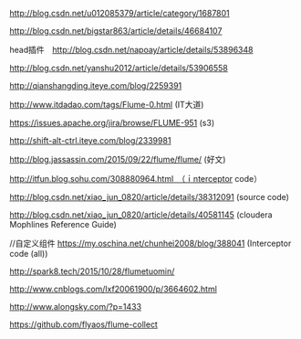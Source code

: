 http://blog.csdn.net/u012085379/article/category/1687801

http://blog.csdn.net/bigstar863/article/details/46684107


head插件　http://blog.csdn.net/napoay/article/details/53896348



http://blog.csdn.net/yanshu2012/article/details/53906558

http://qianshangding.iteye.com/blog/2259391

http://www.itdadao.com/tags/Flume-0.html (IT大道)


https://issues.apache.org/jira/browse/FLUME-951 (s3)

http://shift-alt-ctrl.iteye.com/blog/2339981

http://blog.jassassin.com/2015/09/22/flume/flume/ (好文)

http://itfun.blog.sohu.com/308880964.html　（ｉnterceptor code）

http://blog.csdn.net/xiao_jun_0820/article/details/38312091   (source code)

http://blog.csdn.net/xiao_jun_0820/article/details/40581145 (cloudera Mophlines Reference Guide)

//自定义组件
https://my.oschina.net/chunhei2008/blog/388041 (Interceptor code (all))

http://spark8.tech/2015/10/28/flumetuomin/

http://www.cnblogs.com/lxf20061900/p/3664602.html


http://www.alongsky.com/?p=1433


https://github.com/flyaos/flume-collect
